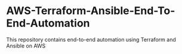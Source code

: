 # AWS-Terraform-Ansible-End-To-End-Automation
This repository contains end-to-end automation using Terraform and Ansible on AWS
